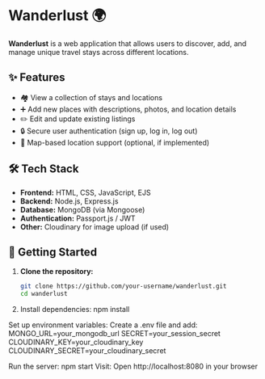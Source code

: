 
# Wanderlust 🌍

**Wanderlust** is a  web application that allows users to discover, add, and manage unique travel stays across different locations.

## ✨ Features

- 🏘️ View a collection of stays and locations
- ➕ Add new places with descriptions, photos, and location details
- ✏️ Edit and update existing listings
- 🔒 Secure user authentication (sign up, log in, log out)
- 📍 Map-based location support (optional, if implemented)

## 🛠️ Tech Stack

- **Frontend:** HTML, CSS, JavaScript, EJS 
- **Backend:** Node.js, Express.js
- **Database:** MongoDB (via Mongoose)
- **Authentication:** Passport.js / JWT
- **Other:** Cloudinary for image upload (if used)

## 🚀 Getting Started

1. **Clone the repository:**
   ```bash
   git clone https://github.com/your-username/wanderlust.git
   cd wanderlust
2. Install dependencies:
npm install

Set up environment variables:
Create a .env file and add:
MONGO_URL=your_mongodb_url
SECRET=your_session_secret
CLOUDINARY_KEY=your_cloudinary_key
CLOUDINARY_SECRET=your_cloudinary_secret

Run the server:
npm start
Visit:
Open http://localhost:8080 in your browser
   
